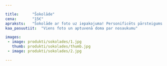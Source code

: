 ```yaml
---

title:      "Šokolāde"
cena:       "15€"
apraksts:   "Šokolāde ar foto uz iepakojuma! Personificēts pārsteigums. Personīga un salda dāvana, kuru pat vaļā negribēsies vērt dēļ iepakojuma. Oriģināla dāvana sievietei, kura dievina saldumus!"
kaa_pasuutiit:  "Viens foto un aptuvenā doma par nosaukumu"

images:
 - image: produkti/sokolades/1.jpg
   thumb: produkti/sokolades/thumb.jpg
 - image: produkti/sokolades/2.jpg

---
```

